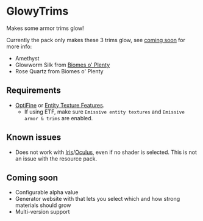 # GlowyTrims

Makes some armor trims glow!

Currently the pack only makes these 3 trims glow, see [coming soon](#coming-soon) for more info:

- Amethyst
- Glowworm Silk from [Biomes o' Plenty](https://www.curseforge.com/minecraft/mc-mods/biomes-o-plenty)
- Rose Quartz from Biomes o' Plenty

## Requirements

- [OptiFine](https://optifine.net) or [Entity Texture Features](https://modrinth.com/mod/entitytexturefeatures).  
  - If using ETF, make sure `Emissive entity textures` and `Emissive armor & trims` are enabled.

## Known issues

- Does not work with [Iris](https://modrinth.com/mod/iris)/[Oculus](https://modrinth.com/mod/oculus), even if no shader is selected. This is not an issue with the resource pack.

## Coming soon

- Configurable alpha value
- Generator website with that lets you select which and how strong materials should grow
- Multi-version support
